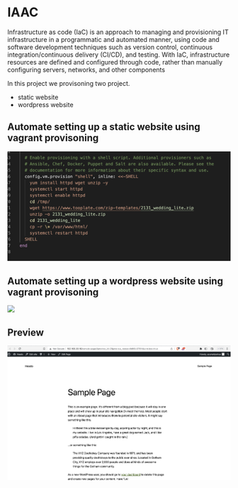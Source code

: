 # IAAC

Infrastructure as code (IaC) is an approach to managing and provisioning IT infrastructure in a programmatic and automated manner, using code and software development techniques such as version control, continuous integration/continuous delivery (CI/CD), and testing. With IaC, infrastructure resources are defined and configured through code, rather than manually configuring servers, networks, and other components

In this project we provisoning two project.

- static website
- wordpress website

## Automate setting up a static website using vagrant provisoning

![](./Screenshot1.png)

## Automate setting up a wordpress website using vagrant provisoning

![](./Screenshot4.png)

## Preview

![](./Screenshot2.png)
